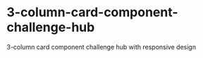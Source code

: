 # 3-column-card-component-challenge-hub
3-column  card component challenge hub with responsive design

